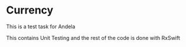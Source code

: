 # Currency
This is a test task for Andela

This contains Unit Testing and the rest of the code is done with RxSwift
